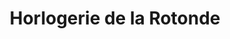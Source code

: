 ---
title: "Horlogerie de la Rotonde"
url: /aix-en-provence/horlogerie-de-la-rotonde/
shop: montres
---